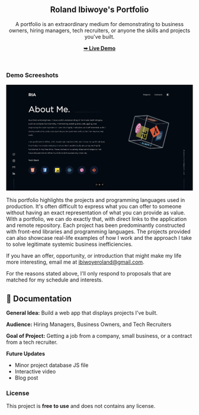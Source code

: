 <div align="center">
  <h2 align="center">Roland Ibiwoye's Portfolio</h2>

A portfolio is an extraordinary medium for demonstrating to business owners, hiring managers, tech recruiters, or anyone the skills and projects you've built.

<a href="(https://rolandayo.vercel.app/"><strong>➥ Live Demo</strong></a>

</div>

<br />

### Demo Screeshots

![Micro Desktop Demo](./readme-images/readme-2.png "Desktop Demo")

This portfolio highlights the projects and programming languages used in production. It's often difficult to express what you can offer to someone without having an exact representation of what you can provide as value. With a portfolio, we can do exactly that, with direct links to the application and remote repository. Each project has been predominantly constructed with front-end libraries and programming languages. The projects provided can also showcase real-life examples of how I work and the approach I take to solve legitimate systemic business inefficiencies.

If you have an offer, opportunity, or introduction that might make my life more interesting, email me at ibiwoyeroland@gmail.com.

For the reasons stated above, I'll only respond to proposals that are matched for my schedule and interests.

## 📖 Documentation

**General Idea:** Build a web app that displays projects I've built.

**Audience:** Hiring Managers, Business Owners, and Tech Recruiters

**Goal of Project:** Getting a job from a company, small business, or a contract from a tech recruiter.

**Future Updates**

- Minor project database JS file
- Interactive video
- Blog post

### License

This project is **free to use** and does not contains any license.
